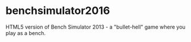 # benchsimulator2016
HTML5 version of Bench Simulator 2013 - a "bullet-hell" game where you play as a bench.
